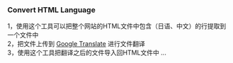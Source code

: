 ### Convert HTML Language  

1，使用这个工具可以把整个网站的HTML文件中包含（日语、中文）的行提取到一个文件中  
2，把文件上传到 [Google Translate](https://translate.google.com/) 进行文件翻译  
3，使用这个工具把翻译之后的文件导入回HTML文件中 ...  

